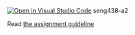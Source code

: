 [![Open in Visual Studio Code](https://classroom.github.com/assets/open-in-vscode-c66648af7eb3fe8bc4f294546bfd86ef473780cde1dea487d3c4ff354943c9ae.svg)](https://classroom.github.com/online_ide?assignment_repo_id=10050324&assignment_repo_type=AssignmentRepo)
seng438-a2

Read [the assignment guideline](seng438-a2.md) 
